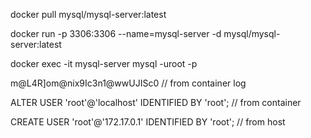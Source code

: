 
docker pull mysql/mysql-server:latest

docker run -p 3306:3306 --name=mysql-server -d mysql/mysql-server:latest

docker exec -it mysql-server mysql -uroot -p

m@L4R]om@nix9Ic3n1@wwUJISc0 // from container log

ALTER USER 'root'@'localhost' IDENTIFIED BY 'root';  // from container

CREATE USER 'root'@'172.17.0.1' IDENTIFIED BY 'root';  // from host
